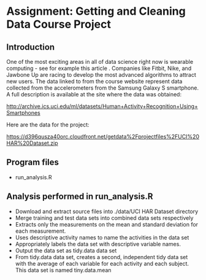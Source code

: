 # Assignment: Getting and Cleaning Data Course Project

## Introduction

One of the most exciting areas in all of data science right now is wearable computing - see for example this article . Companies like Fitbit, Nike, and Jawbone Up are racing to develop the most advanced algorithms to attract new users. The data linked to from the course website represent data collected from the accelerometers from the Samsung Galaxy S smartphone. A full description is available at the site where the data was obtained:

http://archive.ics.uci.edu/ml/datasets/Human+Activity+Recognition+Using+Smartphones 

Here are the data for the project:

https://d396qusza40orc.cloudfront.net/getdata%2Fprojectfiles%2FUCI%20HAR%20Dataset.zip 

## Program files
* run_analysis.R

## Analysis performed in run_analysis.R

* Download and extract source files into ./data/UCI HAR Dataset directory
* Merge training and test data sets into combined data sets respectively
* Extracts only the measurements on the mean and standard deviation for each measurement.  
* Uses descriptive activity names to name the activities in the data set 
* Appropriately labels the data set with descriptive variable names. 
* Output the data set as tidy.data data set
* From tidy.data data set, creates a second, independent tidy data set with the average of each variable for each activity and each subject. This data set is named tiny.data.mean





